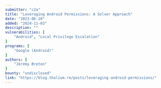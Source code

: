 ```yaml
---
submitter: "c2a"
title: "Leveraging Android Permissions: A Solver Approach"
date: "2023-06-20"
added: "2024-11-03"
description: ""
vulnerabilities: [
    "Android", "Local Privilege Escalation"
]
programs: [
    "Google (Android)"
]
authors: [
    "Jérémy Breton"
]
bounty: "undisclosed"
link: "https://blog.thalium.re/posts/leveraging-android-permissions/"
---
```




